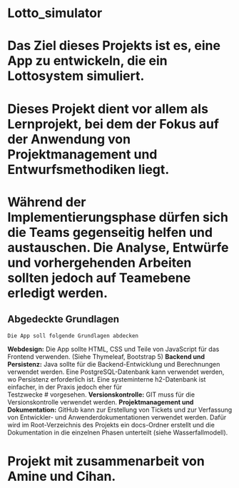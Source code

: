 # Lotto_simulator
# Das Ziel dieses Projekts ist es, eine App zu entwickeln, die ein Lottosystem simuliert. 
# Dieses Projekt dient vor allem als Lernprojekt, bei dem der Fokus auf der Anwendung von Projektmanagement und Entwurfsmethodiken liegt.
# Während der Implementierungsphase dürfen sich die Teams gegenseitig helfen und austauschen. Die Analyse, Entwürfe und vorhergehenden Arbeiten sollten jedoch auf Teamebene erledigt werden.
## Abgedeckte Grundlagen
    Die App soll folgende Grundlagen abdecken
  
  **Webdesign:** Die App sollte HTML, CSS und Teile von JavaScript für das Frontend verwenden. (Siehe Thymeleaf, Bootstrap 5)
  **Backend und Persistenz:** Java sollte für die Backend-Entwicklung und Berechnungen verwendet werden. Eine PostgreSQL-Datenbank kann verwendet werden, wo Persistenz erforderlich ist. Eine systeminterne h2-Datenbank ist einfacher, in der Praxis jedoch eher für       
    Testzwecke  # vorgesehen.
  **Versionskontrolle:** GIT muss für die Versionskontrolle verwendet werden.
  **Projektmanagement und Dokumentation:** GitHub kann zur Erstellung von Tickets und zur Verfassung von Entwickler- und Anwenderdokumentationen verwendet werden. Dafür wird im Root-Verzeichnis des Projekts ein docs-Ordner erstellt und die Dokumentation in die einzelnen 
    Phasen unterteilt (siehe Wasserfallmodell).
#   Projekt mit zusammenarbeit von Amine und Cihan.
